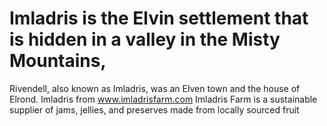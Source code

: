 # Imladris is the Elvin settlement that is hidden in a valley in the Misty Mountains, 
Rivendell, also known as Imladris, was an Elven town and the house of Elrond. Imladris from www.imladrisfarm.com
Imladris Farm is a sustainable supplier of jams, jellies, and preserves made from locally sourced fruit 
